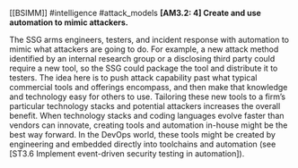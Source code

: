 [[BSIMM]] #intelligence #attack_models
**[AM3.2: 4] Create and use automation to mimic attackers.**


The SSG arms engineers, testers, and incident response with automation to mimic what attackers are going to do. For example, a new attack method identified by an internal research group or a disclosing third party could require a new tool, so the SSG could package the tool and distribute it to testers. The idea here is to push attack capability past what typical commercial tools and offerings encompass, and then make that knowledge and technology easy for others to use. Tailoring these new tools to a firm’s particular technology stacks and potential attackers increases the overall benefit. When technology stacks and coding languages evolve faster than vendors can innovate, creating tools and automation in-house might be the best way forward. In the DevOps world, these tools might be created by engineering and embedded directly into toolchains and automation (see [ST3.6 Implement event-driven security testing in automation]).


